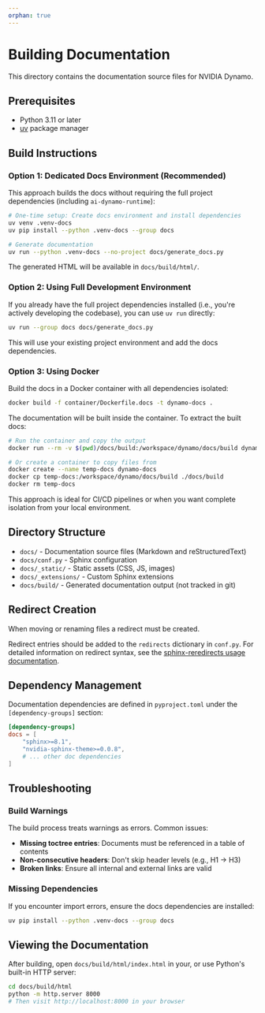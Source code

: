 ```yaml
---
orphan: true
---
```


# Building Documentation

This directory contains the documentation source files for NVIDIA Dynamo.

## Prerequisites

- Python 3.11 or later
- [uv](https://docs.astral.sh/uv/) package manager

## Build Instructions

### Option 1: Dedicated Docs Environment (Recommended)

This approach builds the docs without requiring the full project dependencies (including `ai-dynamo-runtime`):

```bash
# One-time setup: Create docs environment and install dependencies
uv venv .venv-docs
uv pip install --python .venv-docs --group docs

# Generate documentation
uv run --python .venv-docs --no-project docs/generate_docs.py
```

The generated HTML will be available in `docs/build/html/`.

### Option 2: Using Full Development Environment

If you already have the full project dependencies installed (i.e., you're actively developing the codebase), you can use `uv run` directly:

```bash
uv run --group docs docs/generate_docs.py
```

This will use your existing project environment and add the docs dependencies.

### Option 3: Using Docker

Build the docs in a Docker container with all dependencies isolated:

```bash
docker build -f container/Dockerfile.docs -t dynamo-docs .
```

The documentation will be built inside the container. To extract the built docs:

```bash
# Run the container and copy the output
docker run --rm -v $(pwd)/docs/build:/workspace/dynamo/docs/build dynamo-docs

# Or create a container to copy files from
docker create --name temp-docs dynamo-docs
docker cp temp-docs:/workspace/dynamo/docs/build ./docs/build
docker rm temp-docs
```

This approach is ideal for CI/CD pipelines or when you want complete isolation from your local environment.

## Directory Structure

- `docs/` - Documentation source files (Markdown and reStructuredText)
- `docs/conf.py` - Sphinx configuration
- `docs/_static/` - Static assets (CSS, JS, images)
- `docs/_extensions/` - Custom Sphinx extensions
- `docs/build/` - Generated documentation output (not tracked in git)

## Redirect Creation

When moving or renaming files a redirect must be created.

Redirect entries should be added to the `redirects` dictionary in `conf.py`. For detailed information on redirect syntax, see the [sphinx-reredirects usage documentation](https://documatt.com/sphinx-reredirects/usage/#introduction).

## Dependency Management

Documentation dependencies are defined in `pyproject.toml` under the `[dependency-groups]` section:

```toml
[dependency-groups]
docs = [
    "sphinx>=8.1",
    "nvidia-sphinx-theme>=0.0.8",
    # ... other doc dependencies
]
```

## Troubleshooting

### Build Warnings

The build process treats warnings as errors. Common issues:

- **Missing toctree entries**: Documents must be referenced in a table of contents
- **Non-consecutive headers**: Don't skip header levels (e.g., H1 → H3)
- **Broken links**: Ensure all internal and external links are valid

### Missing Dependencies

If you encounter import errors, ensure the docs dependencies are installed:

```bash
uv pip install --python .venv-docs --group docs
```

## Viewing the Documentation

After building, open `docs/build/html/index.html` in your, or use Python's built-in HTTP server:

```bash
cd docs/build/html
python -m http.server 8000
# Then visit http://localhost:8000 in your browser
```
